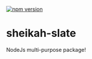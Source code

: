 [![npm version](https://badge.fury.io/js/sheikah-slate.svg)](https://badge.fury.io/js/sheikah-slate)

# sheikah-slate
NodeJs multi-purpose package!
